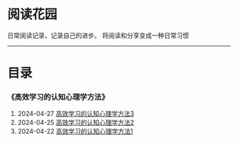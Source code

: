# 阅读花园
日常阅读记录，记录自己的进步。
将阅读和分享变成一种日常习惯

--- 
# 目录

### 《高效学习的认知心理学方法》
1. 2024-04-27 [高效学习的认知心理学方法3](/read/gxxxf/chapter3)
2. 2024-04-25 [高效学习的认知心理学方法2](/read/gxxxf/chapter2)
3. 2024-04-22 [高效学习的认知心理学方法1](/read/gxxxf/chapter1)